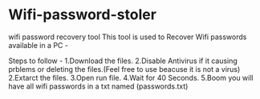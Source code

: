 # Wifi-password-stoler
wifi password recovery tool
This tool is used to Recover Wifi passwords available in a PC -

Steps to follow - 
1.Download the files.
2.Disable Antivirus if it causing prblems or deleting the files.(Feel free to use beacuse it is not a virus)
2.Extarct the files.
3.Open run file.
4.Wait for 40 Seconds.
5.Boom you will have all wifi passwords in a txt named (passwords.txt)
